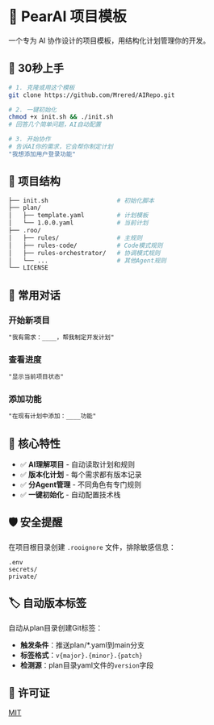 # 🤖 PearAI 项目模板

一个专为 AI 协作设计的项目模板，用结构化计划管理你的开发。

## 🚀 30秒上手

```bash
# 1. 克隆或用这个模板
git clone https://github.com/Mrered/AIRepo.git

# 2. 一键初始化
chmod +x init.sh && ./init.sh
# 回答几个简单问题，AI自动配置

# 3. 开始协作
# 告诉AI你的需求，它会帮你制定计划
"我想添加用户登录功能"
```

## 📁 项目结构

```sh
├── init.sh                   # 初始化脚本
├── plan/
│   ├── template.yaml         # 计划模板
│   └── 1.0.0.yaml            # 当前计划
├── .roo/
│   ├── rules/                # 主规则
│   ├── rules-code/           # Code模式规则
│   ├── rules-orchestrator/   # 协调模式规则
│   └── ...                   # 其他Agent规则
└── LICENSE
```

## 💬 常用对话

### 开始新项目

```txt
"我有需求：____，帮我制定开发计划"
```

### 查看进度

```txt
"显示当前项目状态"
```

### 添加功能

```txt
"在现有计划中添加：____功能"
```

## 🎯 核心特性

- ✅ **AI理解项目** - 自动读取计划和规则
- ✅ **版本化计划** - 每个需求都有版本记录
- ✅ **分Agent管理** - 不同角色有专门规则
- ✅ **一键初始化** - 自动配置技术栈

## 🛡️ 安全提醒

在项目根目录创建 `.rooignore` 文件，排除敏感信息：

```env
.env
secrets/
private/
```

## 🏷️ 自动版本标签

自动从plan目录创建Git标签：

- **触发条件**：推送plan/*.yaml到main分支
- **标签格式**：`v{major}.{minor}.{patch}`
- **检测源**：plan目录yaml文件的`version`字段

## 📄 许可证

[MIT](LICENSE)
